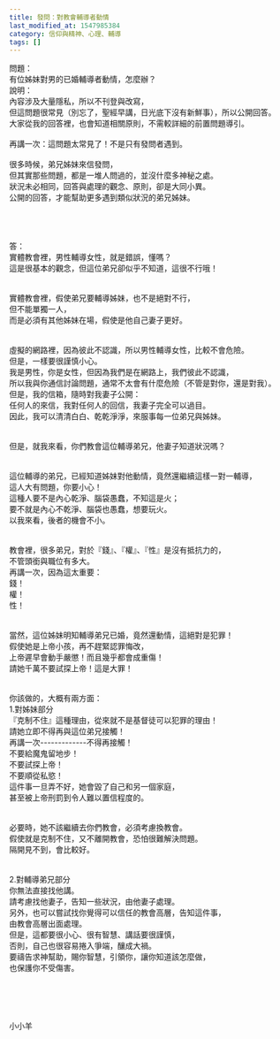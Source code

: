 ```yaml
---
title: 發問：對教會輔導者動情
last_modified_at: 1547985384
category: 信仰與精神、心理、輔導
tags: []
---
```


問題：<br>有位姊妹對男的已婚輔導者動情，怎麼辦？<br><!--more-->說明：<br>內容涉及大量隱私，所以不刊登與改寫，<br>但這問題很常見（別忘了，聖經早講，日光底下沒有新鮮事），所以公開回答。<br>大家從我的回答裡，也會知道相關原則，不需較詳細的前置問題導引。<br><br>再講一次：這問題太常見了！不是只有發問者遇到。<br><br>很多時候，弟兄姊妹來信發問，<br>但其實那些問題，都是一堆人問過的，並沒什麼多神秘之處。<br>狀況未必相同，回答與處理的觀念、原則，卻是大同小異。<br>公開的回答，才能幫助更多遇到類似狀況的弟兄姊妹。<br><br><br><br><br>答：<br>實體教會裡，男性輔導女性，就是錯誤，懂嗎？<br>這是很基本的觀念，但這位弟兄卻似乎不知道，這很不行哦！<br><br> <br>實體教會裡，假使弟兄要輔導姊妹，也不是絕對不行，<br>但不能單獨一人，<br>而是必須有其他姊妹在場，假使是他自己妻子更好。<br> <br><br>虛擬的網路裡，因為彼此不認識，所以男性輔導女性，比較不會危險。<br>但是，一樣要很謹慎小心。<br>我是男性，你是女性，但因為我們是在網路上，我們彼此不認識，<br>所以我與你通信討論問題，通常不太會有什麼危險（不管是對你，還是對我）。<br>但是，我的信箱，隨時對我妻子公開：<br>任何人的來信，我對任何人的回信，我妻子完全可以過目。<br>因此，我可以清清白白、乾乾淨淨，來服事每一位弟兄與姊妹。<br> <br><br>但是，就我來看，你們教會這位輔導弟兄，他妻子知道狀況嗎？<br><br><br>這位輔導的弟兄，已經知道姊妹對他動情，竟然還繼續這樣一對一輔導，<br>這人大有問題，你要小心！<br>這種人要不是內心乾淨、腦袋愚蠢，不知這是火；<br>要不就是內心不乾淨、腦袋也愚蠢，想要玩火。<br>以我來看，後者的機會不小。<br> <br><br>教會裡，很多弟兄，對於『錢』、『權』、『性』是沒有抵抗力的，<br>不管頭銜與職位有多大。<br>再講一次，因為這太重要：<br>錢！<br>權！<br>性！<br> <br><br>當然，這位姊妹明知輔導弟兄已婚，竟然還動情，這絕對是犯罪！<br>假使她是上帝小孩，再不趕緊認罪悔改，<br>上帝遲早會動手嚴懲！而且幾乎都會成重傷！<br>請她千萬不要試探上帝！這是大罪！<br> <br><br>你該做的，大概有兩方面：<br>1.對姊妹部分<br>『克制不住』這種理由，從來就不是基督徒可以犯罪的理由！<br>請她立即不得再與這位弟兄接觸！<br>再講一次-------------不得再接觸！<br>不要給魔鬼留地步！<br>不要試探上帝！<br>不要順從私慾！<br>這件事一旦弄不好，她會毀了自己和另一個家庭，<br>甚至被上帝刑罰到令人難以置信程度的。<br> <br><br>必要時，她不該繼續去你們教會，必須考慮換教會。<br>假使就是克制不住，又不離開教會，恐怕很難解決問題。<br>隔開見不到，會比較好。<br> <br> <br>2.對輔導弟兄部分<br>你無法直接找他講。<br>請考慮找他妻子，告知一些狀況，由他妻子處理。<br>另外，也可以嘗試找你覺得可以信任的教會高層，告知這件事，<br>由教會高層出面處理。<br>但是，這都要很小心、很有智慧、講話要很謹慎，<br>否則，自己也很容易捲入爭端，釀成大禍。<br>要禱告求神幫助，賜你智慧，引領你，讓你知道該怎麼做，<br>也保護你不受傷害。<br><br><br><br><br><br>小小羊<br><br><br><br><br><br>
